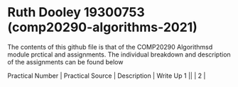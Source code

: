 # Ruth Dooley 19300753 (comp20290-algorithms-2021)

The contents of this github file is that of the COMP20290 Algorithmsd module prctical and assignments. The individual breakdown and description of the assignments can be found below 

Practical Number | Practical Source | Description | Write Up
1 || | 
2 | 
